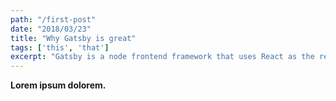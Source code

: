 ```yaml
---
path: "/first-post"
date: "2018/03/23"
title: "Why Gatsby is great"
tags: ['this', 'that']
excerpt: "Gatsby is a node frontend framework that uses React as the rendering library. It's pretty awesome to build static sites."
---
```


**Lorem ipsum dolorem.**
